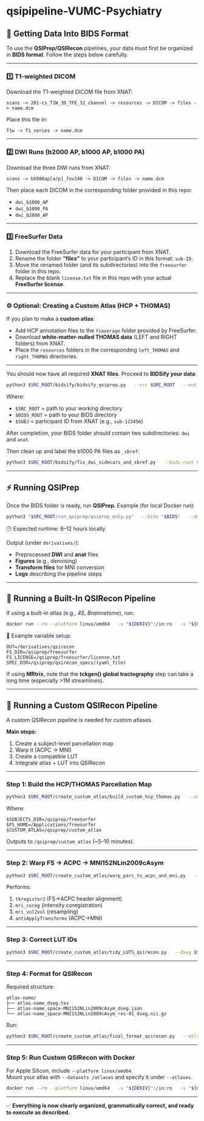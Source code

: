 # qsipipeline-VUMC-Psychiatry

## 🧠 Getting Data Into BIDS Format

To use the **QSIPrep/QSIRecon** pipelines, your data must first be organized in **BIDS format**. Follow the steps below carefully.

---

### 1️⃣ T1-weighted DICOM

Download the T1-weighted DICOM file from XNAT:

```
scans -> 201-cs_T1W_3D_TFE_32_channel -> resources -> DICOM -> files -> name.dcm
```

Place this file in:

```
T1w -> T1_series -> name.dcm
```

---

### 2️⃣ DWI Runs (b2000 AP, b1000 AP, b1000 PA)

Download the three DWI runs from XNAT:

```
scans -> bX000ap[a/p]_fov140 -> DICOM -> files -> name.dcm
```

Then place each DICOM in the corresponding folder provided in this repo:

- `dwi_b1000_AP`
- `dwi_b1000_PA`
- `dwi_b2000_AP`

---

### 3️⃣ FreeSurfer Data

1. Download the FreeSurfer data for your participant from XNAT.
2. Rename the folder **“files”** to your participant’s ID in this format: `sub-ID`.
3. Move the renamed folder (and its subdirectories) into the `freesurfer` folder in this repo.
4. Replace the blank `license.txt` file in this repo with your actual **FreeSurfer license**.

---

### ⚙️ Optional: Creating a Custom Atlas (HCP + THOMAS)

If you plan to make a **custom atlas**:

- Add HCP annotation files to the `fsaverage` folder provided by FreeSurfer.
- Download **white-matter-nulled THOMAS data** (LEFT and RIGHT folders) from XNAT.
- Place the `resources` folders in the corresponding `left_THOMAS` and `right_THOMAS` directories.

---

You should now have all required **XNAT files**. Proceed to **BIDSify your data**:

```bash
python3 $SRC_ROOT/bidsify/bidsify_qsiprep.py   --src $SRC_ROOT   --out $BIDS_ROOT   --sub $SUBJ
```

Where:
- `$SRC_ROOT` = path to your working directory  
- `$BIDS_ROOT` = path to your BIDS directory  
- `$SUBJ` = participant ID from XNAT (e.g., `sub-123456`)

After completion, your BIDS folder should contain two subdirectories: `dwi` and `anat`.

Then clean up and label the b1000 PA files as `_sbref`:

```bash
python3 $SRC_ROOT/bidsify/fix_dwi_sidecars_and_sbref.py   --bids-root $BIDS_ROOT   --sub $SUBJ
```

---

## ⚡ Running QSIPrep

Once the BIDS folder is ready, run **QSIPrep**. Example (for local Docker run):

```bash
python3 "$SRC_ROOT/run_qsiprep/qsiprep_only.py"   --bids "$BIDS"   --deriv "$DERIV"   --work "$WORK"   --participant $SUBJ   --threads 12 --mem-mb 32000
```

🕒 Expected runtime: 8–12 hours locally.

Output (under `derivatives/`):
- Preprocessed **DWI** and **anat** files
- **Figures** (e.g., denoising)
- **Transform files** for MNI conversion
- **Logs** describing the pipeline steps

---

## 🧩 Running a Built-In QSIRecon Pipeline

If using a built-in atlas (e.g., *4S*, *Brainnetome*), run:

```bash
docker run --rm --platform linux/amd64   -v "${DERIV}":/in:ro   -v "${OUT}":/out   -v "${WORK}":/work   -v "${FS_DIR}":/fsdir:ro   -v "${FS_LICENSE}":/opt/freesurfer/license.txt:ro   -v "${SPEC_DIR}":/specs:ro   pennlinc/qsirecon:1.0.1     /in /out participant     --input-type qsiprep     --recon-spec /specs/mrtrix_hsvs.yaml     --fs-subjects-dir /fsdir     --fs-license-file /opt/freesurfer/license.txt     --participant-label "${SUBJ}"     --atlases 4S156Parcels     --output-resolution 2.0     --nprocs 12 --omp-nthreads 12 --mem 32000     -w /work --stop-on-first-crash -v -v
```

🧾 Example variable setup:
```
OUT=/derivatives/qsirecon
FS_DIR=/qsiprep/freesurfer
FS_LICENSE=/qsiprep/freesurfer/license.txt
SPEC_DIR=/qsiprep/qsirecon_specs/(yaml_file)
```

If using **MRtrix**, note that the **tckgen() global tractography** step can take a long time (especially >1M streamlines).

---

## 🧬 Running a Custom QSIRecon Pipeline

A custom QSIRecon pipeline is needed for custom atlases.

**Main steps:**

1. Create a subject-level parcellation map  
2. Warp it (ACPC → MNI)  
3. Create a compatible LUT  
4. Integrate atlas + LUT into QSIRecon

---

### Step 1: Build the HCP/THOMAS Parcellation Map

```bash
python3 $SRC_ROOT/create_custom_atlas/build_custom_hcp_thomas.py   --subject "$SUBJ"   --subjects-dir "$SUBJECTS_DIR"   --fsaverage-annot-dir "$SUBJECTS_DIR/fsaverage/label"   --freesurfer-home "$FS_HOME"   --thomas-left-root "$SRC_ROOT/left_THOMAS/resources/left"   --thomas-right-root "$SRC_ROOT/right_THOMAS/resources/right"   --out-root "$CUSTOM_ATLAS"   --keep-hcp-ids
```

Where:
```
$SUBJECTS_DIR=/qsiprep/freesurfer
$FS_HOME=/Applications/freesurfer
$CUSTOM_ATLAS=/qsiprep/custom_atlas
```

Outputs to `/qsiprep/custom_atlas` (~5–10 minutes).

---

### Step 2: Warp FS → ACPC → MNI152NLin2009cAsym

```bash
python3 $SRC_ROOT/create_custom_atlas/warp_parc_to_acpc_and_mni.py   --fs-t1 "$SUBJECTS_DIR/$SUBJ/mri/T1.mgz"   --acpc-t1 "$DERIV/$SUBJ/anat/${SUBJ}_space-ACPC_desc-preproc_T1w.nii.gz"   --parc-fs "${CUSTOM_ATLAS}aparc_HCPMMP1_plus_THOMAS.mgz"   --mni-t1 "$HOME/.cache/templateflow/tpl-MNI152NLin2009cAsym/tpl-MNI152NLin2009cAsym_res-01_T1w.nii.gz"   --xfm-acpc2mni "$DERIV/$SUBJ/anat/${SUBJ}_from-ACPC_to-MNI152NLin2009cAsym_mode-image_xfm.h5"   --outdir "$CUSTOM_ATLAS"   --threads 4
```

Performs:
1. `tkregister2` (FS→ACPC header alignment)  
2. `mri_coreg` (intensity coregistration)  
3. `mri_vol2vol` (resampling)  
4. `antsApplyTransforms` (ACPC→MNI)

---

### Step 3: Correct LUT IDs

```bash
python3 $SRC_ROOT/create_custom_atlas/tidy_LUTS_qsirecon.py   --dseg $SRC_ROOT/custom_atlas/parcellation_space-MNI152NLin2009cAsym_dseg.nii.gz   --hcp-lut $SRC_ROOT/custom_atlas/hcpmmp1_original.txt   --out-tsv $SRC_ROOT/custom_atlas/parcellation_space-MNI152NLin2009cAsym_dseg.tsv   --thomas-lut $SRC_ROOT/custom_atlas/thomas_lookup.tsv
```

---

### Step 4: Format for QSIRecon

Required structure:
```
atlas-name/
├── atlas-name_dseg.tsv
├── atlas-name_space-MNI152NLin2009cAsym_dseg.json
└── atlas-name_space-MNI152NLin2009cAsym_res-01_dseg.nii.gz
```

Run:

```bash
python3 $SRC_ROOT/create_custom_atlas/final_format_qsirecon.py   --atlas-name HCPMMP1plusTHOMAS   --atlas-root $SRC_ROOT/custom_atlas   --labels-tsv $SRC_ROOT/custom_atlas/parcellation_space-MNI152NLin2009cAsym_dseg.tsv   --dseg-mni $SRC_ROOT/custom_atlas/parcellation_space-MNI152NLin2009cAsym_dseg.nii.gz   --notes "HCP-MMP1 cortical + THOMAS thalamic stitched in subject space, warped to MNI with antsApplyTransforms."
```

---

### Step 5: Run Custom QSIRecon with Docker

For Apple Silicon, include `--platform linux/amd64`.  
Mount your atlas with `--datasets /atlases` and specify it under `--atlases`.

```bash
docker run --rm --platform linux/amd64   -v "${DERIV}":/in:ro   -v "${OUT}":/out   -v "${WORK}":/work   -v "${FS_DIR}":/fsdir:ro   -v "${ATLAS_ROOT}":/atlases:ro   -v "${FS_LICENSE}":/opt/freesurfer/license.txt:ro   -v "${SPEC_DIR}":/specs:ro   pennlinc/qsirecon:1.0.1     /in /out participant     --input-type qsiprep     --recon-spec /specs/mrtrix_hsvs.yaml     --fs-subjects-dir /fsdir     --fs-license-file /opt/freesurfer/license.txt     --participant-label "${SUBJ}"     --datasets /atlases     --atlases HCPMMP1plusTHOMAS     --output-resolution 2.0     --nprocs 12 --omp-nthreads 12 --mem 32000     -w /work --stop-on-first-crash -v -v
```

---

✅ **Everything is now clearly organized, grammatically correct, and ready to execute as described.**
